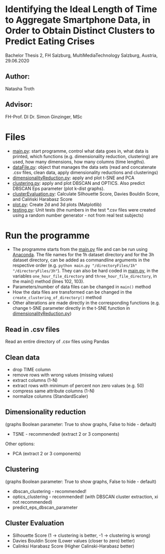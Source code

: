 # Identifying the Ideal Length of Time to Aggregate Smartphone Data, in Order to Obtain Distinct Clusters to Predict Eating Crises

Bachelor Thesis 2, FH Salzburg, MultiMediaTechnology
Salzburg, Austria, 29.06.2020

## Author: 
Natasha Troth

## Advisor: 
FH-Prof. DI Dr. Simon Ginzinger, MSc

# Files
 - [main.py](./main.py): start programme, control what data goes in, what data is printed, which functions (e.g. dimensionality reduction, clustering) are used, how many dimensions, how many columns (time lengths).
 - [dataFile.py](./dataFile.py): object that manages the data sets (read and concatenate .csv files, clean data, apply dimensionality reductions and clusterings)
 - [dimensionalityReduction.py](./dimensionalityReduction.py): apply and plot t-SNE and PCA
 - [clustering.py](./clustering.py): apply and plot DBSCAN and OPTICS. Also predict DBSCAN Eps parameter (plot k-dist graphs).
 - [clusterEvaluation.py](./clusterEvaluation.py): Calculate Silhouette Score, Davies Bouldin Score, and Caliński Harabasz Score
 - [plot.py](./plot.py): Create 2d and 3d plots (Matplotlib)
 - [testing.py](./testing.py): Unit tests (the numbers in the test *.csv files were created using a random number generator - not from real test subjects)


# Run the programme 
- The programme starts from the [main.py](./main.py) file and can be run using [Anaconda](https://www.anaconda.com). The file names for the 1h dataset directory and for the 3h dataset directory, can be added as commandline arguments in the respective order (e.g. ```python main.py "/directoryFiles/1h" "/directoryFiles/3h"```). They can also be hard coded in [main.py](./main.py), in the variables ```one_hour_file_directory``` and ```three_hour_file_directory```, in the main() method (lines 102, 103).
- Parameters/number of data files can be changed in ```main()``` method
- How the data files are transformed can be changed in the ```create_clustering_of_directory()``` method
- Other alterations are made directly in the corresponding functions (e.g. change t-SNE parameter directly in the t-SNE function in [dimensionalityReduction.py](./dimensionalityReduction.py))

## Read in .csv files
Read an entire directory of .csv files using Pandas

## Clean data
 - drop TIME column
 - remove rows with wrong values (missing values)
 - extract columns (1-N)
 - extract rows with minimum of percent non zero values (e.g. 50)
 - compress same attribute columns (1-N)
 - normalize columns (StandardScaler)

## Dimensionality reduction
(graphs Boolean parameter: True to show graphs, False to hide - default)
 - TSNE - recommended! (extract 2 or 3 components)

 Other options:
 - PCA (extract 2 or 3 components)


## Clustering
(graphs Boolean parameter: True to show graphs, False to hide - default)
 - dbscan_clustering - recommended!
 - optics_clustering - recommended! (with DBSCAN cluster extraction, xi not recommended)
 - predict_eps_dbscan_parameter

## Cluster Evaluation
 - Silhouette Score (1 -> clustering is better, -1 -> clustering is wrong)
 - Davies Bouldin Score (Lower values (closer to zero) better)
 - Calinksi Harabasz Score (Higher Calinski-Harabasz better)


